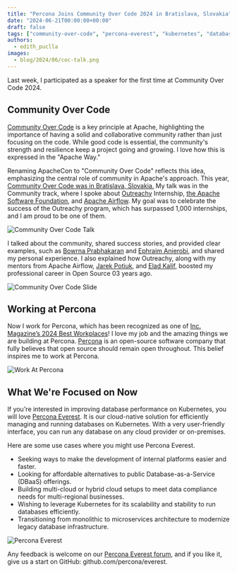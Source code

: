 ```yaml
---
title: "Percona Joins Community Over Code 2024 in Bratislava, Slovakia"
date: "2024-06-21T00:00:00+00:00"
draft: false
tags: ["community-over-code", "percona-everest", "kubernetes", "databases"]
authors:
  - edith_puclla
images:
  - blog/2024/06/coc-talk.png
---
```


Last week, I participated as a speaker for the first time at Community Over Code 2024.

## Community Over Code

[Community Over Code](https://communityovercode.org/) is a key principle at Apache, highlighting the importance of having a solid and collaborative community rather than just focusing on the code. While good code is essential, the community's strength and resilience keep a project going and growing. I love how this is expressed in the "Apache Way."

Renaming ApacheCon to "Community Over Code" reflects this idea, emphasizing the central role of community in Apache's approach. This year, [Community Over Code was in Bratislava, Slovakia.](https://eu.communityovercode.org/)
My talk was in the Community track, where I spoke about [Outreachy](https://www.outreachy.org/) Internship, [the Apache Software Foundation](https://apache.org/), and [Apache Airflow](https://airflow.apache.org/). My goal was to celebrate the success of the Outreachy program, which has surpassed 1,000 internships, and I am proud to be one of them.

![Community Over Code Talk](blog/2024/06/coc-talk.png)

I talked about the community, shared success stories, and provided clear examples, such as [Bowrna Prabhakaran](https://www.linkedin.com/in/bowrna/) and [Ephraim Anierobi](https://www.linkedin.com/in/ephraimanierobi/), and shared my personal experience. I also explained how Outreachy, along with my mentors from Apache Airflow, [Jarek Potiuk](https://www.linkedin.com/in/jarekpotiuk/), and [Elad Kalif](https://www.linkedin.com/in/elad-kalif-811b4887/), boosted my professional career in Open Source 03 years ago.

![Community Over Code Slide](blog/2024/06/coc-community.png)

## Working at Percona

Now I work for Percona, which has been recognized as one of [Inc. Magazine’s 2024 Best Workplaces](https://www.inc.com/profile/percona)! I love my job and the amazing things we are building at Percona.
[Percona](https://www.percona.com/) is an open-source software company that fully believes that open source should remain open throughout. This belief inspires me to work at Percona.

![Work At Percona](blog/2024/06/coc-percona.png)

## What We're Focused on Now

If you're interested in improving database performance on Kubernetes, you will love [Percona Everest](https://docs.percona.com/everest/index.html). It is our cloud-native solution for efficiently managing and running databases on Kubernetes. With a very user-friendly interface, you can run any database on any cloud provider or on-premises.

Here are some use cases where you might use Percona Everest.

- Seeking ways to make the development of internal platforms easier and faster.
- Looking for affordable alternatives to public Database-as-a-Service (DBaaS) offerings.
- Building multi-cloud or hybrid cloud setups to meet data compliance needs for multi-regional businesses.
- Wishing to leverage Kubernetes for its scalability and stability to run databases efficiently.
- Transitioning from monolithic to microservices architecture to modernize legacy database infrastructure.

![Percona Everest](blog/2024/06/coc-percona-everest.png)

Any feedback is welcome on our [Percona Everest forum](https://forums.percona.com/c/percona-everest/81), and if you like it, give us a start on GitHub: github.com/percona/everest.
